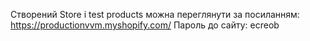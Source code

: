 Створений Store і test products можна переглянути за посиланням:
https://productionvvm.myshopify.com/
Пароль до сайту: ecreob
